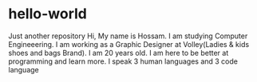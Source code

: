 # hello-world
Just another repository
Hi, My name is Hossam. I am studying Computer Engineeering. I am working as a Graphic Designer at Volley(Ladies & kids shoes and bags Brand). I am 20 years old. I am here to be better at programming and learn more. I speak 3 human languages and 3 code language
